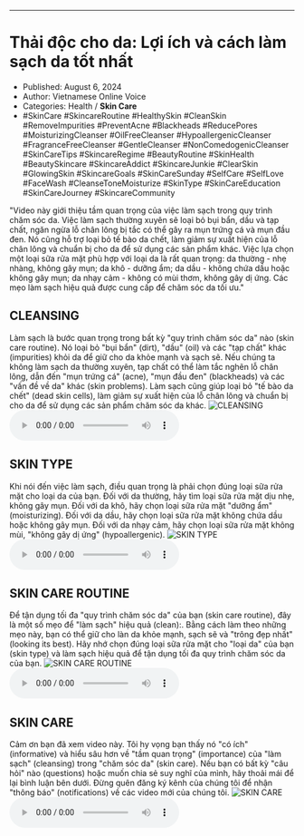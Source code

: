 
---

# Thải độc cho da: Lợi ích và cách làm sạch da tốt nhất

- Published: August 6, 2024
- Author: Vietnamese Online Voice
- Categories: Health / **Skin Care**
- #SkinCare #SkincareRoutine #HealthySkin #CleanSkin #RemoveImpurities #PreventAcne #Blackheads #ReducePores #MoisturizingCleanser #OilFreeCleanser #HypoallergenicCleanser #FragranceFreeCleanser #GentleCleanser #NonComedogenicCleanser #SkinCareTips #SkincareRegime #BeautyRoutine #SkinHealth #BeautySkincare #SkincareAddict #SkincareJunkie #ClearSkin #GlowingSkin #SkincareGoals #SkinCareSunday #SelfCare #SelfLove #FaceWash #CleanseToneMoisturize #SkinType #SkinCareEducation #SkinCareJourney #SkincareCommunity

"Video này giới thiệu tầm quan trọng của việc làm sạch trong quy trình chăm sóc da. Việc làm sạch thường xuyên sẽ loại bỏ bụi bẩn, dầu và tạp chất, ngăn ngừa lỗ chân lông bị tắc có thể gây ra mụn trứng cá và mụn đầu đen. Nó cũng hỗ trợ loại bỏ tế bào da chết, làm giảm sự xuất hiện của lỗ chân lông và chuẩn bị cho da để sử dụng các sản phẩm khác. Việc lựa chọn một loại sữa rửa mặt phù hợp với loại da là rất quan trọng: da thường - nhẹ nhàng, không gây mụn; da khô - dưỡng ẩm; da dầu - không chứa dầu hoặc không gây mụn; da nhạy cảm - không có mùi thơm, không gây dị ứng. Các mẹo làm sạch hiệu quả được cung cấp để chăm sóc da tối ưu."


## CLEANSING

Làm sạch là bước quan trọng trong bất kỳ "quy trình chăm sóc da" nào (skin care routine). Nó loại bỏ "bụi bẩn" (dirt), "dầu" (oil) và các "tạp chất" khác (impurities) khỏi da để giữ cho da khỏe mạnh và sạch sẽ. Nếu chúng ta không làm sạch da thường xuyên, tạp chất có thể làm tắc nghẽn lỗ chân lông, dẫn đến "mụn trứng cá" (acne), "mụn đầu đen" (blackheads) và các "vấn đề về da" khác (skin problems). Làm sạch cũng giúp loại bỏ "tế bào da chết" (dead skin cells), làm giảm sự xuất hiện của lỗ chân lông và chuẩn bị cho da để sử dụng các sản phẩm chăm sóc da khác.
![CLEANSING](https://http-archiver-apis-production-80.schnworks.com/storage/images/transitions/2024-08-06/transition-19292679570-Montserrat-ExtraBold-9C27B0.jpg)
<audio controls>
    <source src="https://http-archiver-apis-production-80.schnworks.com/storage/storage/audio/file-29516503507.mp3" type="audio/mpeg">
</audio>



## SKIN TYPE

Khi nói đến việc làm sạch, điều quan trọng là phải chọn đúng loại sữa rửa mặt cho loại da của bạn. Đối với da thường, hãy tìm loại sữa rửa mặt dịu nhẹ, không gây mụn. Đối với da khô, hãy chọn loại sữa rửa mặt "dưỡng ẩm" (moisturizing). Đối với da dầu, hãy chọn loại sữa rửa mặt không chứa dầu hoặc không gây mụn. Đối với da nhạy cảm, hãy chọn loại sữa rửa mặt không mùi, "không gây dị ứng" (hypoallergenic).
![SKIN TYPE](https://http-archiver-apis-production-80.schnworks.com/storage/images/transitions/2024-08-06/transition-33583769065-Montserrat-Black-512DA8.jpg)
<audio controls>
    <source src="https://http-archiver-apis-production-80.schnworks.com/storage/storage/audio/file-76499191133.mp3" type="audio/mpeg">
</audio>



## SKIN CARE ROUTINE

Để tận dụng tối đa "quy trình chăm sóc da" của bạn (skin care routine), đây là một số mẹo để "làm sạch" hiệu quả (clean):. Bằng cách làm theo những mẹo này, bạn có thể giữ cho làn da khỏe mạnh, sạch sẽ và "trông đẹp nhất" (looking its best). Hãy nhớ chọn đúng loại sữa rửa mặt cho "loại da" của bạn (skin type) và làm sạch hiệu quả để tận dụng tối đa quy trình chăm sóc da của bạn.
![SKIN CARE ROUTINE](https://http-archiver-apis-production-80.schnworks.com/storage/images/transitions/2024-08-06/transition--28700128650-Montserrat-Medium-1A237E.jpg)
<audio controls>
    <source src="https://http-archiver-apis-production-80.schnworks.com/storage/storage/audio/file-50314266512.mp3" type="audio/mpeg">
</audio>



## SKIN CARE

Cảm ơn bạn đã xem video này. Tôi hy vọng bạn thấy nó "có ích" (informative) và hiểu sâu hơn về "tầm quan trọng" (importance) của "làm sạch" (cleansing) trong "chăm sóc da" (skin care). Nếu bạn có bất kỳ "câu hỏi" nào (questions) hoặc muốn chia sẻ suy nghĩ của mình, hãy thoải mái để lại bình luận bên dưới. Đừng quên đăng ký kênh của chúng tôi để nhận "thông báo" (notifications) về các video mới của chúng tôi.
![SKIN CARE](https://http-archiver-apis-production-80.schnworks.com/storage/images/transitions/2024-08-06/transition--13221385624-Montserrat-ExtraBold-004895.jpg)
<audio controls>
    <source src="https://http-archiver-apis-production-80.schnworks.com/storage/storage/audio/file-16464222285.mp3" type="audio/mpeg">
</audio>


